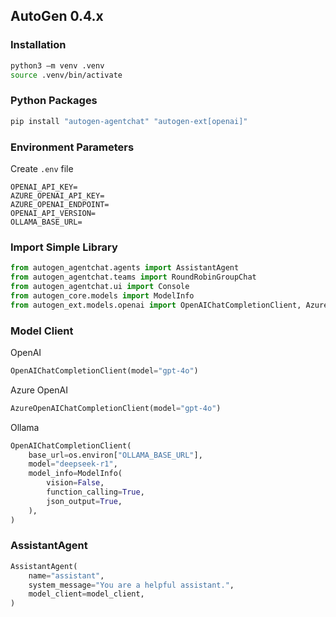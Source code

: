 ## AutoGen 0.4.x
### Installation
```sh
python3 –m venv .venv
source .venv/bin/activate
```

### Python Packages
```sh
pip install "autogen-agentchat" "autogen-ext[openai]"
```

### Environment Parameters
Create `.env` file
```
OPENAI_API_KEY=
AZURE_OPENAI_API_KEY=
AZURE_OPENAI_ENDPOINT=
OPENAI_API_VERSION=
OLLAMA_BASE_URL=
```

### Import Simple Library
```python
from autogen_agentchat.agents import AssistantAgent
from autogen_agentchat.teams import RoundRobinGroupChat
from autogen_agentchat.ui import Console
from autogen_core.models import ModelInfo
from autogen_ext.models.openai import OpenAIChatCompletionClient, AzureOpenAIChatCompletionClient
```

### Model Client
OpenAI
```python
OpenAIChatCompletionClient(model="gpt-4o")
```
Azure OpenAI
```python
AzureOpenAIChatCompletionClient(model="gpt-4o")
```

Ollama
```python
OpenAIChatCompletionClient(
    base_url=os.environ["OLLAMA_BASE_URL"],
    model="deepseek-r1", 
    model_info=ModelInfo(
        vision=False, 
        function_calling=True, 
        json_output=True, 
    ),         
)
```

### AssistantAgent
```python
AssistantAgent(
    name="assistant",         
    system_message="You are a helpful assistant.",
    model_client=model_client,
)
```